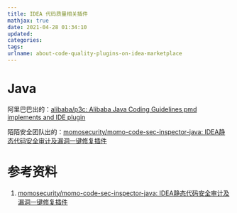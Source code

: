 ```yaml
---
title: IDEA 代码质量相关插件
mathjax: true
date: 2021-04-28 01:34:10
updated:
categories:
tags:
urlname: about-code-quality-plugins-on-idea-marketplace
---
```




<!-- more -->



# Java

阿里巴巴出的：[alibaba/p3c: Alibaba Java Coding Guidelines pmd implements and IDE plugin](https://github.com/alibaba/p3c)

陌陌安全团队出的：[momosecurity/momo-code-sec-inspector-java: IDEA静态代码安全审计及漏洞一键修复插件](https://github.com/momosecurity/momo-code-sec-inspector-java)



# 参考资料

1. [momosecurity/momo-code-sec-inspector-java: IDEA静态代码安全审计及漏洞一键修复插件](https://github.com/momosecurity/momo-code-sec-inspector-java)
